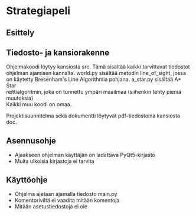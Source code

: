 # Strategiapeli

## Esittely

## Tiedosto- ja kansiorakenne

  Ohjelmakoodi löytyy kansiosta src. Tämä sisältää kaikki tarvittavat tiedostot\
  ohjelman ajamisen kannalta. world.py sisältää metodin line_of_sight, jossa\
  on käytetty Bresenham's Line Algorithmia pohjana. a_star.py sisältää A* Star \
  reittialgoritmin, joka on tunnettu ympäri maailmaa (siihenkin tehty pieniä muutoksia)\
  Kaikki muu koodi on omaa.  
  
  Projektisuunnitelma sekä dokumentti löytyvät pdf-tiedostoina kansiosta doc.

## Asennusohje

  - Ajaakseen ohjelman käyttäjän on ladattava PyQt5-kirjasto
  - Muita ulkoisia kirjastoja ei tarvita 


## Käyttöohje

  - Ohjelma ajetaan ajamalla tiedosto main.py
  - Komentoriviltä ei vaadita mitään komentoja
  - Mitään asetustiedostoja ei ole
